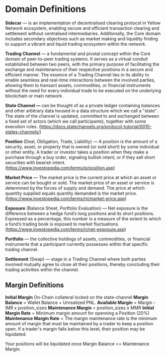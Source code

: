 # Domain Definitions

**Sidecar** — is an implementation of decentralised clearing protocol in Yellow Network ecosystem, enabling secure and efficient transaction clearing and settlement without centralised intermediaries. Additionally, the Core domain includes secondary objectives such as market making and liquidity finding to support a vibrant and liquid trading ecosystem within the network.

**Trading Channel** —  a fundamental and pivotal concept within the Core domain of peer-to-peer trading systems. It serves as a virtual conduit established between two peers, with the primary purpose of facilitating the exchange and maintenance of their respective positions in a secure and efficient manner. The essence of a Trading Channel lies in its ability to enable seamless and real-time interactions between the involved parties, allowing them to transact assets, commodities, or financial instruments without the need for every individual trade to be executed on the underlying blockchain or main network.

**State Channel —** can be thought of as a private ledger containing balances and other arbitrary data housed in a data structure which we call a "state". The state of the channel is updated, committed to and exchanged between a fixed set of actors (which we call participants), together with some execution rules. (https://docs.statechannels.org/protocol-tutorial/0010-states-channels/)

**Position** (Deal, Obligation, Trade, Liability) — A position is the amount of a security, asset, or property that is owned (or sold short) by some individual or other entity. A trader or investor takes a position when they make a purchase through a buy order, signaling bullish intent; or if they sell short securities with bearish intent. (https://www.investopedia.com/terms/p/position.asp)

**Market Price** — The market price is the current price at which an asset or service can be bought or sold. The market price of an asset or service is determined by the forces of supply and demand. The price at which quantity supplied equals quantity demanded is the market price. (https://www.investopedia.com/terms/m/market-price.asp)

**Exposure** (Balance Sheet, Portfolio Evaluation) — Net exposure is the difference between a hedge fund’s long positions and its short positions. Expressed as a percentage, this number is a measure of the extent to which a fund’s trading book is exposed to market fluctuations. (https://www.investopedia.com/terms/n/net-exposure.asp)

**Portfolio** — the collective holdings of assets, commodities, or financial instruments that a participant currently possesses within that specific trading channel.

**Settlement** (Swap) — stage in a Trading Channel where both parties involved mutually agree to close all their positions, thereby concluding their trading activities within the channel.

## Margin Definitions
**Initial Margin** On-Chain collateral locked on the state-channel
**Margin Balance** = Wallet Balance + Unrealized PNL. 
**Available Margin** = Margin - IMR x position_sizes
**Maintenance Margin** = position_sizes x MMR
**Initial Margin Rate** = Minimum margin amount for openning a Position (20%)
**Maintenance Margin Rate** = The margin maintenance rate is the minimum amount of margin that must be maintained by a trader to keep a position open. If a trader's margin falls below this level, their position may be liquidated.

Your positions will be liquidated once 
Margin Balance <= Maintenance Margin.
